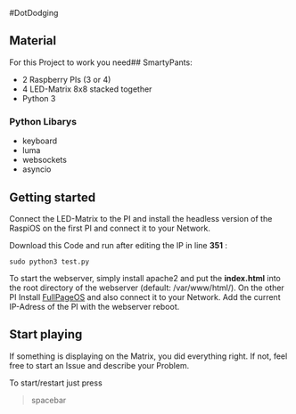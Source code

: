 #DotDodging

## Material
For this Project to work you need## SmartyPants:
-  2 Raspberry PIs (3 or 4)
-  4 LED-Matrix 8x8 stacked together
- Python 3

### Python Libarys
- keyboard
- luma
- websockets
- asyncio
## Getting started
Connect the LED-Matrix to the PI and install the headless version of the RaspiOS on the first PI and connect it to your Network. 

Download this Code and run after editing the IP in line **351** :

    sudo python3 test.py 

To start the webserver, simply install apache2 and put the **index.html** into the root directory of the webserver (default: /var/www/html/). 
On the other PI Install [FullPageOS](https://github.com/guysoft/FullPageOS) and also connect it to your Network. Add the current IP-Adress of the PI with the webserver reboot.

## Start playing
If something is displaying on the Matrix, you did everything right. If not, feel free to start an Issue and describe your Problem.

To start/restart just press

> spacebar

 





